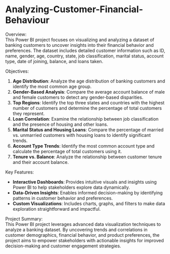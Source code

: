 # Analyzing-Customer-Financial-Behaviour

Overview:  
This Power BI project focuses on visualizing and analyzing a dataset of banking customers to uncover insights into their financial behavior and preferences. The dataset includes detailed customer information such as ID, name, gender, age, country, state, job classification, marital status, account type, date of joining, balance, and loans taken.  

Objectives:  
1. **Age Distribution**: Analyze the age distribution of banking customers and identify the most common age group.  
2. **Gender-Based Analysis**: Compare the average account balance of male and female customers to detect any gender-based disparities.  
3. **Top Regions**: Identify the top three states and countries with the highest number of customers and determine the percentage of total customers they represent.  
4. **Loan Correlation**: Examine the relationship between job classification and the presence of housing and other loans.  
5. **Marital Status and Housing Loans**: Compare the percentage of married vs. unmarried customers with housing loans to identify significant trends.  
6. **Account Type Trends**: Identify the most common account type and calculate the percentage of total customers using it.  
7. **Tenure vs. Balance**: Analyze the relationship between customer tenure and their account balance.  

Key Features:  
- **Interactive Dashboards**: Provides intuitive visuals and insights using Power BI to help stakeholders explore data dynamically.  
- **Data-Driven Insights**: Enables informed decision-making by identifying patterns in customer behavior and preferences.  
- **Custom Visualizations**: Includes charts, graphs, and filters to make data exploration straightforward and impactful.  

Project Summary:  
This Power BI project leverages advanced data visualization techniques to analyze a banking dataset. By uncovering trends and correlations in customer demographics, financial behavior, and product preferences, the project aims to empower stakeholders with actionable insights for improved decision-making and customer engagement strategies.  


